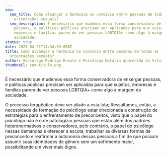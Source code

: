 ```yaml
---
seo:
  seo_title: Como alcançar a harmonia no convívio entre pessoas de todas as
    orientações sexuais?
  seo_description: É necessário que mudemos essa forma conservadora de enxergar
    pessoas, e políticas públicas precisam ser aplicadas para que sujeitos,
    empresas e famílias parem de ver pessoas LGBTQIA+ como algo à margem da
    sociedade.
status: true
date: 2023-04-21T14:34:39.068Z
title: Como alcançar a harmonia no convívio entre pessoas de todas as
  orientações sexuais?
author: Sociólogo Rodrigo Breato e Psicóloga Natália Aparecida da Silva CRP 06/144439
thumbnail: sem-título.png
---
```

<!--StartFragment-->

É necessário que mudemos essa forma conservadora de enxergar pessoas, e políticas públicas precisam ser aplicadas para que sujeitos, empresas e famílias parem de ver pessoas LGBTQIA+ como algo à margem da sociedade.

O processo terapêutico deve ser aliado a esta luta; Ressaltamos, então, a necessidade da formação do psicólogo estar direcionada a construção de estratégias para o enfrentamento de preconceitos, visto que o papel do psicólogo não é o de patologizar pessoas que estão além dos padrões heteronormativos e conservadores, pelo contrário, o papel do psicólogo nessas demandas é oferecer a escuta, trabalhar as diversas formas de preconceito e reafirmar a autonomia dessas pessoas a fim de que possam assumir suas identidades de gênero sem um sofrimento maior, possibilitando um viver mais digno.

<!--EndFragment-->
